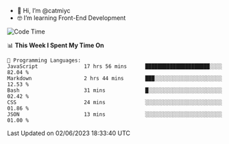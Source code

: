 - 👋 Hi, I’m @catmiyc
- 🤓 I’m learning Front-End Development

<!---
catmiyc/catmiyc is a ✨ special ✨ repository because its `README.md` (this file) appears on your GitHub profile.
You can click the Preview link to take a look at your changes.
--->


<!--START_SECTION:waka-->
![Code Time](http://img.shields.io/badge/Code%20Time-259%20hrs%2017%20mins-blue)

📊 **This Week I Spent My Time On** 

```text
💬 Programming Languages: 
JavaScript               17 hrs 56 mins      █████████████████████░░░░   82.04 % 
Markdown                 2 hrs 44 mins       ███░░░░░░░░░░░░░░░░░░░░░░   12.53 % 
Bash                     31 mins             █░░░░░░░░░░░░░░░░░░░░░░░░   02.42 % 
CSS                      24 mins             ░░░░░░░░░░░░░░░░░░░░░░░░░   01.86 % 
JSON                     13 mins             ░░░░░░░░░░░░░░░░░░░░░░░░░   01.00 % 
```


 Last Updated on 02/06/2023 18:33:40 UTC
<!--END_SECTION:waka-->
